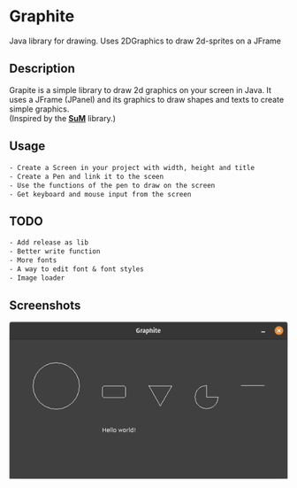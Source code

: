 # Graphite  

Java library for drawing. Uses 2DGraphics 
to draw 2d-sprites on a JFrame

## Description
Grapite is a simple library to draw 2d graphics on your screen in Java.
It uses a JFrame (JPanel) and its graphics to draw shapes and texts to 
create simple graphics. <br>
(Inspired by the [__SuM__](https://www.mg-werl.de/sum/) library.)

## Usage
    - Create a Screen in your project with width, height and title
    - Create a Pen and link it to the sceen
    - Use the functions of the pen to draw on the screen
    - Get keyboard and mouse input from the screen

## TODO
    - Add release as lib
    - Better write function
    - More fonts
    - A way to edit font & font styles
    - Image loader

## Screenshots
![Screenshot.png](https://github.com/Adivius/Graphite/blob/main/Screenshot.png)